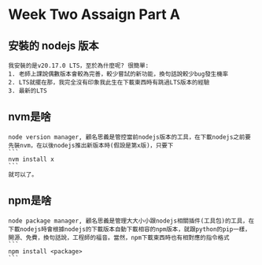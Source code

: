 # Week Two Assaign Part A

## 安裝的 nodejs 版本

	我安裝的是v20.17.0 LTS，至於為什麼呢? 很簡單:
	1. 老師上課說偶數版本會較為完善，較少嘗試的新功能，換句話說較少bug發生機率
	2. LTS就擺在那，我完全沒有印象我此生在下載東西時有跳過LTS版本的經驗
	3. 最新的LTS

## nvm是啥
	
	node version manager, 顧名思義是管控當前nodejs版本的工具，在下載nodejs之前要先裝nvm，在以後nodejs推出新版本時(假設是第x版)，只要下
	```
	nvm install x
	```
	就可以了。

## npm是啥

	node package manager, 顧名思義是管理大大小小跟nodejs相關插件(工具包)的工具，在下載nodejs時會根據nodejs的下載版本自動下載相容的npm版本，就跟python的pip一樣，開源、免費，換句話說，工程師的福音。當然，npm下載東西時也有相對應的指令格式
	```
	npm install <package>
	```
